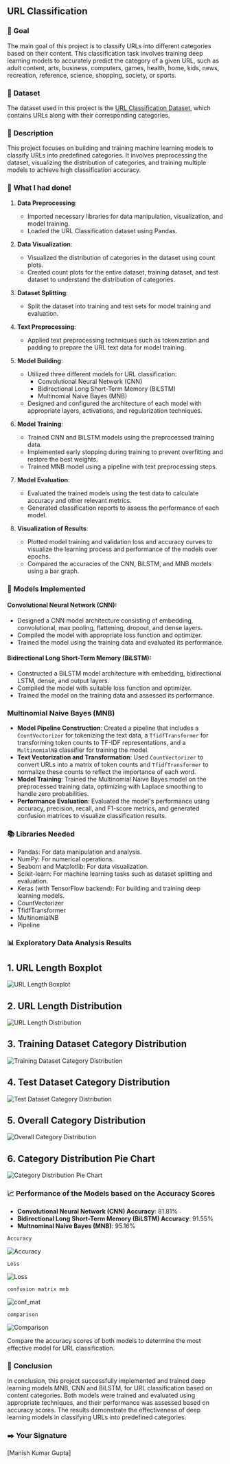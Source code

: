 ## **URL Classification**

### 🎯 **Goal**
The main goal of this project is to classify URLs into different categories based on their content. This classification task involves training deep learning models to accurately predict the category of a given URL, such as adult content, arts, business, computers, games, health, home, kids, news, recreation, reference, science, shopping, society, or sports.

### 🧵 **Dataset**
The dataset used in this project is the [URL Classification Dataset](https://www.kaggle.com/datasets/shaurov/website-classification-using-url/data?select=URL+Classification.csv), which contains URLs along with their corresponding categories.

### 🧾 **Description**

This project focuses on building and training machine learning models to classify URLs into predefined categories. It involves preprocessing the dataset, visualizing the distribution of categories, and training multiple models to achieve high classification accuracy.

### 🧮 **What I had done!**

1. **Data Preprocessing**:
   - Imported necessary libraries for data manipulation, visualization, and model training.
   - Loaded the URL Classification dataset using Pandas.

2. **Data Visualization**:
   - Visualized the distribution of categories in the dataset using count plots.
   - Created count plots for the entire dataset, training dataset, and test dataset to understand the distribution of categories.

3. **Dataset Splitting**:
   - Split the dataset into training and test sets for model training and evaluation.

4. **Text Preprocessing**:
   - Applied text preprocessing techniques such as tokenization and padding to prepare the URL text data for model training.

5. **Model Building**:
   - Utilized three different models for URL classification:
     - Convolutional Neural Network (CNN)
     - Bidirectional Long Short-Term Memory (BiLSTM)
     - Multinomial Naive Bayes (MNB)
   - Designed and configured the architecture of each model with appropriate layers, activations, and regularization techniques.

6. **Model Training**:
   - Trained CNN and BiLSTM models using the preprocessed training data.
   - Implemented early stopping during training to prevent overfitting and restore the best weights.
   - Trained MNB model using a pipeline with text preprocessing steps.

7. **Model Evaluation**:
   - Evaluated the trained models using the test data to calculate accuracy and other relevant metrics.
   - Generated classification reports to assess the performance of each model.

8. **Visualization of Results**:
   - Plotted model training and validation loss and accuracy curves to visualize the learning process and performance of the models over epochs.
   - Compared the accuracies of the CNN, BiLSTM, and MNB models using a bar graph.

### 🚀 **Models Implemented**

#### Convolutional Neural Network (CNN):
- Designed a CNN model architecture consisting of embedding, convolutional, max pooling, flattening, dropout, and dense layers.
- Compiled the model with appropriate loss function and optimizer.
- Trained the model using the training data and evaluated its performance.

#### Bidirectional Long Short-Term Memory (BiLSTM):
- Constructed a BiLSTM model architecture with embedding, bidirectional LSTM, dense, and output layers.
- Compiled the model with suitable loss function and optimizer.
- Trained the model on the training data and assessed its performance.

### Multinomial Naive Bayes (MNB)

- **Model Pipeline Construction**: Created a pipeline that includes a `CountVectorizer` for tokenizing the text data, a `TfidfTransformer` for transforming token counts to TF-IDF representations, and a `MultinomialNB` classifier for training the model.
- **Text Vectorization and Transformation**: Used `CountVectorizer` to convert URLs into a matrix of token counts and `TfidfTransformer` to normalize these counts to reflect the importance of each word.
- **Model Training**: Trained the Multinomial Naive Bayes model on the preprocessed training data, optimizing with Laplace smoothing to handle zero probabilities.
- **Performance Evaluation**: Evaluated the model's performance using accuracy, precision, recall, and F1-score metrics, and generated confusion matrices to visualize classification results. 

### 📚 **Libraries Needed**

- Pandas: For data manipulation and analysis.
- NumPy: For numerical operations.
- Seaborn and Matplotlib: For data visualization.
- Scikit-learn: For machine learning tasks such as dataset splitting and evaluation.
- Keras (with TensorFlow backend): For building and training deep learning models.
- CountVectorizer
- TfidfTransformer
- MultinomialNB
- Pipeline

### 📊 **Exploratory Data Analysis Results**

## 1. URL Length Boxplot

![URL Length Boxplot](https://github.com/manishh12/DL-Simplified/blob/main/Website_Classification/Images/url_length_boxplot.png)

## 2. URL Length Distribution

![URL Length Distribution](https://github.com/manishh12/DL-Simplified/blob/main/Website_Classification/Images/url_length_distribution.png)

## 3. Training Dataset Category Distribution

![Training Dataset Category Distribution](https://github.com/manishh12/DL-Simplified/blob/main/Website_Classification/Images/train_dataset_count_plot.png)

## 4. Test Dataset Category Distribution

![Test Dataset Category Distribution](https://github.com/manishh12/DL-Simplified/blob/main/Website_Classification/Images/test_dataset_count_plot.png)

## 5. Overall Category Distribution

![Overall Category Distribution](https://github.com/manishh12/DL-Simplified/blob/main/Website_Classification/Images/category_count_plot.png)

## 6. Category Distribution Pie Chart

![Category Distribution Pie Chart](https://github.com/manishh12/DL-Simplified/blob/main/Website_Classification/Images/category_pie_chart.png)


### 📈 **Performance of the Models based on the Accuracy Scores**

- **Convolutional Neural Network (CNN) Accuracy**: 81.81%
- **Bidirectional Long Short-Term Memory (BiLSTM) Accuracy**: 91.55%
- **Multnominal Naive Bayes (MNB)**: 95.16%



`Accuracy`

![Accuracy](https://github.com/manishh12/DL-Simplified/blob/main/Website_Classification/Images/model_accuracy_plot_cnn.png)

`Loss`

![Loss](https://github.com/manishh12/DL-Simplified/blob/main/Website_Classification/Images/model_loss_plot_cnn.png)


`confusion matrix mnb`

![conf_mat](https://github.com/manishh12/DL-Simplified/blob/main/Website_Classification/Images/confusion_matrix_mnb.png)

`comparison`

![Comparison](https://github.com/manishh12/DL-Simplified/blob/main/Website_Classification/Images/model_accuracy_comparison.png)



Compare the accuracy scores of both models to determine the most effective model for URL classification.

### 📢 **Conclusion**

In conclusion, this project successfully implemented and trained deep learning models MNB, CNN and BiLSTM, for URL classification based on content categories. Both models were trained and evaluated using appropriate techniques, and their performance was assessed based on accuracy scores. The results demonstrate the effectiveness of deep learning models in classifying URLs into predefined categories.

### ✒️ **Your Signature**

[Manish Kumar Gupta]
